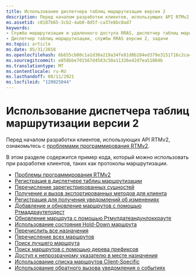 ```yaml
---
title: Использование диспетчера таблиц маршрутизации версии 2
description: Перед началом разработки клиентов, использующих API RTMv2, ознакомьтесь с проблемами программирования RTMv2.
ms.assetid: c0187b65-3cb2-4ab0-8d5f-ca37e8bc0ad7
keywords:
- Служба маршрутизации и удаленного доступа RRAS, диспетчер таблиц маршрутизации, версия 2, задачи
- Диспетчер таблиц маршрутизации, службы RRAS версии 2, задачи
ms.topic: article
ms.date: 05/31/2018
ms.openlocfilehash: 6b655cb08c1a1d30a219a34fe81d8b284ed379e3151f16c2ca43798da1f50d60
ms.sourcegitcommit: e858bbe701567d4583c50a11326e42d7ea51804b
ms.translationtype: MT
ms.contentlocale: ru-RU
ms.lasthandoff: 08/11/2021
ms.locfileid: "120025044"
---
```

# <a name="using-routing-table-manager-version-2"></a>Использование диспетчера таблиц маршрутизации версии 2

Перед началом разработки клиентов, использующих API RTMv2, ознакомьтесь с [проблемами программирования RTMv2](rtmv2-programming-issues.md).

В этом разделе содержится пример кода, который можно использовать при разработке клиентов, таких как протоколы маршрутизации.

-   [Проблемы программирования RTMv2](rtmv2-programming-issues.md)
-   [Регистрация в диспетчере таблиц маршрутизации](register-with-the-routing-table-manager.md)
-   [Перечисление зарегистрированных сущностей](enumerate-the-registered-entities.md)
-   [Получение и вызов экспортированных методов для клиента](obtain-and-call-the-exported-methods-for-a-client.md)
-   [Регистрация для получения уведомлений об изменениях](register-for-change-notification.md)
-   [Добавление и обновление маршрутов с помощью Ртмаддраутетодест](add-and-update-routes-using-rtmaddroutetodest.md)
-   [Обновление маршрута с помощью Ртмупдатеандунлоккрауте](update-a-route-in-place-using-rtmupdateandunlockroute.md)
-   [Использование состояния Hold-Down маршрута](use-the-route-hold-down-state.md)
-   [Перечислить все назначения](enumerate-all-destinations.md)
-   [Перечисление всех маршрутов](enumerate-all-routes.md)
-   [Поиск лучшего маршрута](search-for-the-best-route.md)
-   [Поиск маршрутов с помощью дерева префиксов](search-for-routes-using-rtmgetmostspecificdestination-and-rtmgetlessspecificdestination.md)
-   [Доступ к непрозрачному указателю в месте назначения](access-the-opaque-pointer-in-a-destination.md)
-   [Использование списка маршрутов Client-Specific](use-a-client-specific-route-list.md)
-   [Использование обратного вызова уведомления о событиях](use-the-event-notification-callback.md)

 

 




